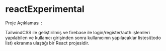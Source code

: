 # reactExperimental
 
Proje Açıklaması :

TailwindCSS ile geliştirilmiş ve firebase ile login/register/auth işlemleri yapılabilen ve kullanıcı
girişinden sonra kullanıcının yapılacaklar listesi(todo list) ekranına ulaştığı bir React projesidir.
